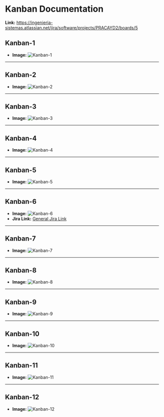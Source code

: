 # Kanban Documentation
**Link:** https://ingenieria-sistemas.atlassian.net/jira/software/projects/PRACAYD2/boards/5
## Kanban-1
- **Image:**
  ![Kanban-1](../Capturas/Jira/Kanban-1.JPG)

---

## Kanban-2
- **Image:**
  ![Kanban-2](../Capturas/Jira/Kanban-2.JPG)

---

## Kanban-3
- **Image:**
  ![Kanban-3](../Capturas/Jira/Kanban-3.JPG)

---

## Kanban-4
- **Image:**
  ![Kanban-4](../Capturas/Jira/Kanban-4.JPG)

---

## Kanban-5
- **Image:**
  ![Kanban-5](../Capturas/Jira/Kanban-5.JPG)

---

## Kanban-6
- **Image:**
  ![Kanban-6](../Capturas/Jira/Kanban-6.JPG)
- **Jira Link:** [General Jira Link](#)

---

## Kanban-7
- **Image:**
  ![Kanban-7](../Capturas/Jira/Kanban-7.JPG)

---

## Kanban-8
- **Image:**
  ![Kanban-8](../Capturas/Jira/Kanban-8.JPG)

---

## Kanban-9
- **Image:**
  ![Kanban-9](../Capturas/Jira/Kanban-9.JPG)

---

## Kanban-10
- **Image:**
  ![Kanban-10](../Capturas/Jira/Kanban-10.JPG)

---

## Kanban-11
- **Image:**
  ![Kanban-11](../Capturas/Jira/Kanban-11.JPG)

---

## Kanban-12
- **Image:**
  ![Kanban-12](../Capturas/Jira/Kanban-12.JPG)
